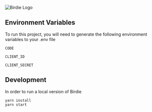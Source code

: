 ![Birdie Logo](https://i.imgur.com/UD55f9T.png)


## Environment Variables

To run this project, you will need to generate the following environment variables to your .env file

`CODE`

`CLIENT_ID`

`CLIENT_SECRET`


## Development

In order to run a local version of Birdie
```
yarn install
yarn start
```
    